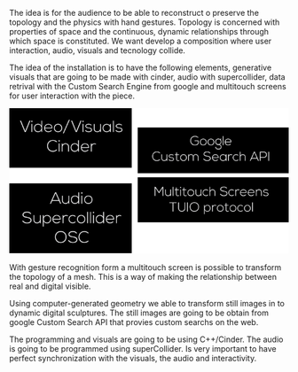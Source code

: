 The idea is for the audience to be able to reconstruct o preserve the topology and the physics with hand gestures. Topology is concerned with properties of space and the continuous, dynamic relationships through which space is constituted. We want develop a composition where user interaction, audio, visuals and tecnology collide. 

The idea of the installation is to have the following elements, generative visuals that are going to be made with cinder, audio with supercollider, data retrival with the Custom Search Engine from google and  multitouch screens for user interaction with the piece.

![flow](../project_images/info.png "info")

With gesture recognition form a multitouch screen is possible to transform the topology of a mesh. This is a way of making the relationship between real and digital visible.

Using computer-generated geometry we able to transform still images in to dynamic digital sculptures. The still images are going to be obtain from google Custom Search API that provies custom searchs on the web. 

The programming and visuals are going to be using C++/Cinder. The audio is going to be programmed using superCollider. Is very important to have perfect synchronization with the visuals, the audio and interactivity.

